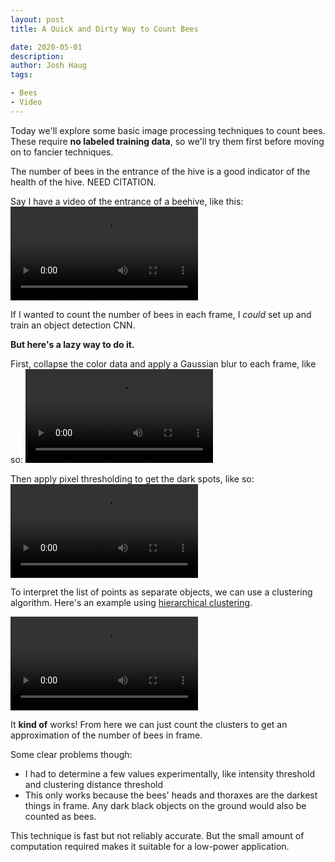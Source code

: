 ```yaml
---
layout: post
title: A Quick and Dirty Way to Count Bees

date: 2020-05-01
description:
author: Josh Haug
tags:

- Bees
- Video
---
```


<div class="message">
Today we'll explore some basic image processing techniques to count bees. These require <b>no labeled training data</b>, so we'll try them first before moving on to fancier techniques.
</div>

The number of bees in the entrance of the hive is a good indicator of the health of the hive.  NEED CITATION.  

Say I have a video of the entrance of a beehive, like this:
![ ](assets/phone-basic.mp4)

If I wanted to count the number of bees in each frame, I *could* set up and train an object detection CNN.  

**But here's a lazy way to do it.** 

First, collapse the color data and apply a Gaussian blur to each frame, like so:
![ ](assets/phone-blur.mp4)

Then apply pixel thresholding to get the dark spots, like so:
![ ](assets/phone-darkspots.mp4)

To interpret the list of points as separate objects, we can use a clustering algorithm.  Here's an example using [hierarchical clustering](https://en.wikipedia.org/wiki/Hierarchical_clustering).

![  ](../assets/phone-clusters.mp4)

It **kind of** works!  From here we can just count the clusters to get an approximation of the number of bees in frame. 

Some clear problems though:

* I had to determine a few values experimentally, like intensity threshold and clustering distance threshold
* This only works because the bees' heads and thoraxes are the darkest things in frame. Any dark black objects on the ground would also be counted as bees.

This technique is fast but not reliably accurate.  But the small amount of computation required makes it suitable for a low-power application.
